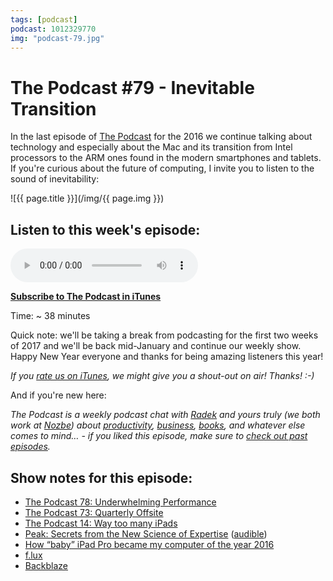 ```yaml
---
tags: [podcast]
podcast: 1012329770
img: "podcast-79.jpg"
---
```


# The Podcast #79 - Inevitable Transition

In the last episode of [The Podcast][p] for the 2016 we continue talking about technology and especially about the Mac and its transition from Intel processors to the ARM ones found in the modern smartphones and tablets. If you're curious about the future of computing, I invite you to listen to the sound of inevitability:

<!--More-->

![{{ page.title }}](/img/{{ page.img }})

## Listen to this week's episode:

<audio controls>
<source src="https://files.nozbe.com/podcast/079.mp3" type="audio/mpeg">
</audio>

**[Subscribe to The Podcast in iTunes][i]**

Time: ~ 38 minutes

Quick note: we'll be taking a break from podcasting for the first two weeks of 2017 and we'll be back mid-January and continue our weekly show. Happy New Year everyone and thanks for being amazing listeners this year!

*If you [rate us on iTunes][i], we might give you a shout-out on air! Thanks! :-)*

And if you're new here:

*The Podcast is a weekly podcast chat with [Radek][r] and yours truly (we both work at [Nozbe][n]) about [productivity](/productivity), [business](/business), [books](/books), and whatever else comes to mind… - if you liked this episode, make sure to [check out past episodes](/podcast).*

## Show notes for this episode:

  * [The Podcast 78: Underwhelming Performance](/podcast-78)
  * [The Podcast 73: Quarterly Offsite](/podcast-73)
  * [The Podcast 14: Way too many iPads](/podcast-14)
  * [Peak: Secrets from the New Science of Expertise](https://www.amazon.com/Peak-Secrets-New-Science-Expertise/dp/0544456238/) ([audible](http://www.audible.com/pd/Self-Development/Peak-Audiobook/B01F4A9EFW/))
  * [How “baby” iPad Pro became my computer of the year 2016](https://sliwinski.com/babyipad/)
  * [f.lux](https://justgetflux.com/)
  * [Backblaze](https://www.backblaze.com/cloud-backup.html#af4600)

[e]: /podcast-79

[p]: /podcast
[n]: https://michael.gratis/nozbe
[r]: https://michael.gratis/radex
[i]: https://michael.gratis/thepodcast